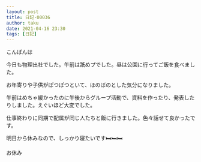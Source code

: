 ```yaml
---
layout: post
title: 日記-00036
author: taku
date: 2021-04-16 23:30
tags: [日記]
---
```


こんばんは

今日も物理出社でした。午前は舐めプでした。昼は公園に行ってご飯を食べました。

お年寄りや子供がぽつぽつといて、ほのぼのとした気分になりました。

午前はめちゃ緩かったのに午後からグループ活動で、資料を作ったり、発表したりしました。えぐいほど大変でした。

仕事終わりに同期で配属が同じ人たちと飯に行きました。色々話せて良かったです。

明日から休みなので、しっかり寝たいです🛏🛏🛏

お休み